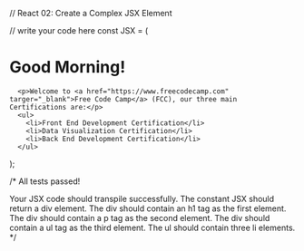 // React 02: Create a Complex JSX Element

// write your code here
const JSX = (
  <div>
    <h1>Good Morning!</h1>
      
      <p>Welcome to <a href="https://www.freecodecamp.com" targer="_blank">Free Code Camp</a> (FCC), our three main Certifications are:</p>
      <ul>
        <li>Front End Development Certification</li>
        <li>Data Visualization Certification</li>
        <li>Back End Development Certification</li>
      </ul>
  </div>
);

/*
All tests passed!

Your JSX code should transpile successfully.
The constant JSX should return a div element.
The div should contain an h1 tag as the first element.
The div should contain a p tag as the second element.
The div should contain a ul tag as the third element.
The ul should contain three li elements.
*/